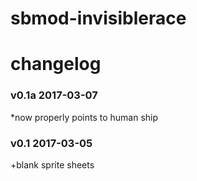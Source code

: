 # sbmod-invisiblerace
# changelog

### v0.1a 2017-03-07
*now properly points to human ship

### v0.1 2017-03-05
+blank sprite sheets
